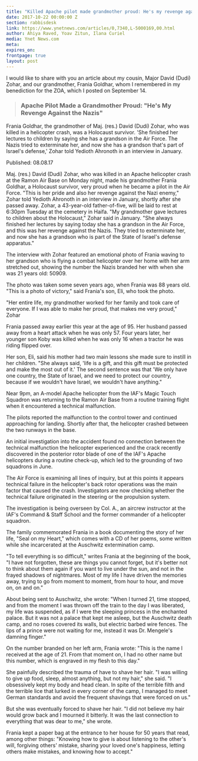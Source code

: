 ```yaml
---
title: "Killed Apache pilot made grandmother proud: He's my revenge against the Nazis, referred to in Rabbi Hirsch's 9/14 post"
date: 2017-10-22 00:00:00 Z
section: rabbisdesk
link: https://www.ynetnews.com/articles/0,7340,L-5000169,00.html
author: Ahiya Raved, Yoav Zitun, Ilana Curiel
media: Ynet News.com
meta: 
expires_on: 
frontpage: true
layout: post
---
```

I would like to share with you an article about my cousin, Major David (Dudi) Zohar, and our grandmother, Frania Goldhar, whom I remembered in my benediction for the ZOA, which I posted on September 14.

> ### Apache Pilot Made a Grandmother Proud: "He's My Revenge Against the Nazis"

Frania Goldhar, the grandmother of Maj. (res.) David (Dudi) Zohar, who was killed in a helicopter crash, was a Holocaust survivor. 'She finished her lectures to children by saying she has a grandson in the Air Force. The Nazis tried to exterminate her, and now she has a grandson that's part of Israel's defense,' Zohar told Yedioth Ahronoth in an interview in January.

Published:  08.08.17

Maj. (res.) David (Dudi) Zohar, who was killed in an Apache helicopter crash at the Ramon Air Base on Monday night, made his grandmother Frania Goldhar, a Holocaust survivor, very proud when he became a pilot in the Air Force.  "This is her pride and also her revenge against the Nazi enemy," Zohar told Yedioth Ahronoth in an interview in January, shortly after she passed away.  Zohar, a 43-year-old father-of-five, will be laid to rest at 6:30pm Tuesday at the cemetery in Haifa.  "My grandmother gave lectures to children about the Holocaust," Zohar said in January. "She always finished her lectures by saying today she has a grandson in the Air Force, and this was her revenge against the Nazis. They tried to exterminate her, and now she has a grandson who is part of the State of Israel's defense apparatus."
 
The interview with Zohar featured an emotional photo of Frania waving to her grandson who is flying a combat helicopter over her home with her arm stretched out, showing the number the Nazis branded her with when she was 21 years old: 50909.
 
The photo was taken some seven years ago, when Frania was 88 years old. "This is a photo of victory," said Frania's son, Eli, who took the photo.
 
"Her entire life, my grandmother worked for her family and took care of everyone. If I was able to make her proud, that makes me very proud," Zohar 

Frania passed away earlier this year at the age of 95. Her husband passed away from a heart attack when he was only 57. Four years later, her younger son Koby was killed when he was only 16 when a tractor he was riding flipped over.
 
Her son, Eli, said his mother had two main lessons she made sure to instill in her children. "She always said, 'life is a gift, and this gift must be protected and make the most out of it.' The second sentence was that 'We only have one country, the State of Israel, and we need to protect our country, because if we wouldn't have Israel, we wouldn't have anything."
 
Near 9pm, an A-model Apache helicopter from the IAF's Magic Touch Squadron was returning to the Ramon Air Base from a routine training flight when it encountered a technical malfunction.
 
The pilots reported the malfunction to the control tower and continued approaching for landing. Shortly after that, the helicopter crashed between the two runways in the base.

An initial investigation into the accident found no connection between the technical malfunction the helicopter experienced and the crack recently discovered in the posterior rotor blade of one of the IAF's Apache helicopters during a routine check-up, which led to the grounding of two squadrons in June.
 
The Air Force is examining all lines of inquiry, but at this points it appears technical failure in the helicopter's back rotor operations was the main factor that caused the crash. Investigators are now checking whether the technical failure originated in the steering or the propulsion system.
 
The investigation is being overseen by Col. A., an aircrew instructor at the IAF's Command & Staff School and the former commander of a helicopter squadron.
  
The family commemorated Frania in a book documenting the story of her life, "Seal on my Heart," which comes with a CD of her poems, some written while she incarcerated at the Auschwitz extermination camp.
 
"To tell everything is so difficult," writes Frania at the beginning of the book, "I have not forgotten, these are things you cannot forget, but it's better not to think about them again if you want to live under the sun, and not in the frayed shadows of nightmares. Most of my life I have driven the memories away, trying to go from moment to moment, from hour to hour, and move on, on and on."
 
About being sent to Auschwitz, she wrote: "When I turned 21, time stopped, and from the moment I was thrown off the train to the day I was liberated, my life was suspended, as if I were the sleeping princess in the enchanted palace. But it was not a palace that kept me asleep, but the Auschwitz death camp, and no roses covered its walls, but electric barbed wire fences. The lips of a prince were not waiting for me, instead it was Dr. Mengele's damning finger."

On the number branded on her left arm, Frania wrote: "This is the name I received at the age of 21. From that moment on, I had no other name but this number, which is engraved in my flesh to this day."
 
She painfully described the trauma of have to shave her hair. "I was willing to give up food, sleep, almost anything, but not my hair," she said. "I obsessively kept my body and head clean. In spite of the terrible filth and the terrible lice that lurked in every corner of the camp, I managed to meet German standards and avoid the frequent shavings that were forced on us."
 
But she was eventually forced to shave her hair. "I did not believe my hair would grow back and I mourned it bitterly. It was the last connection to everything that was dear to me," she wrote.
 
Frania kept a paper bag at the entrance to her house for 50 years that read, among other things: "Knowing how to give is about listening to the other's will, forgiving others' mistake, sharing your loved one's happiness, letting others make mistakes, and knowing how to accept."
